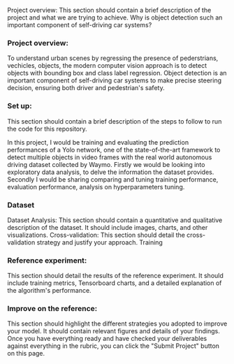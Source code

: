 Project overview: This section should contain a brief description of the project and what we are trying to achieve. Why is object detection such an important component of self-driving car systems?


### Project overview:
To understand urban scenes by regressing the presence of pederstrians, vechicles, objects, the modern computer vision approach is to detect objects with bounding box and class label regression.  Object detection is an important component of self-driving car systems to make precise steering decision, ensuring both driver and pedestrian's safety.  

### Set up: 
This section should contain a brief description of the steps to follow to run the code for this repository.

In this project, I would be training and evaluating the prediction performances of a Yolo network, one of the state-of-the-art framework to detect multiple objects in video frames with the real world autonomous driving dataset collected by Waymo.  Firstly we would be looking into exploratory data analysis, to delve the information the dataset provides.  Secondly I would be sharing comparing and tuning training performance, evaluation performance, analysis on hyperparameters tuning.

### Dataset
Dataset Analysis: This section should contain a quantitative and qualitative description of the dataset. It should include images, charts, and other visualizations.
Cross-validation: This section should detail the cross-validation strategy and justify your approach.
Training

### Reference experiment: 
This section should detail the results of the reference experiment. It should include training metrics, Tensorboard charts, and a detailed explanation of the algorithm's performance.

### Improve on the reference: 
This section should highlight the different strategies you adopted to improve your model. It should contain relevant figures and details of your findings.
Once you have everything ready and have checked your deliverables against everything in the rubric, you can click the "Submit Project" button on this page.

